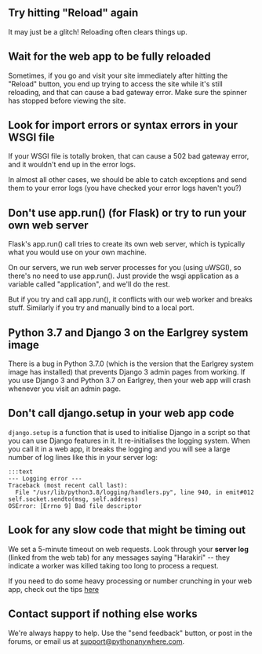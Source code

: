 
<!--
.. title: I'm getting a "502 Bad Gateway / Backend" or a "504-loadbalancer" error. What to do next?
.. slug: 502BadGateway
.. date: 2015-05-13 14:35:28 UTC+01:00
.. tags:
.. category:
.. link:
.. description:
.. type: text
-->




## Try hitting "Reload" again


It may just be a glitch! Reloading often clears things up. 


## Wait for the web app to be fully reloaded


Sometimes, if you go and visit your site immediately after hitting the "Reload"
button, you end up trying to access the site while it's still reloading, and
that can cause a bad gateway error. Make sure the spinner has stopped before
viewing the site. 


## Look for import errors or syntax errors in your WSGI file


If your WSGI file is totally broken, that can cause a 502 bad gateway error,
and it wouldn't end up in the error logs. 

In almost all other cases, we should be able to catch exceptions and send them
to your error logs (you have checked your error logs haven't you?) 


## Don't use app.run() (for Flask) or try to run your own web server


Flask's app.run() call tries to create its own web server, which is typically
what you would use on your own machine. 

On our servers, we run web server processes for you (using uWSGI), so there's
no need to use app.run(). Just provide the wsgi application as a variable
called "application", and we'll do the rest. 

But if you try and call app.run(), it conflicts with our web worker and breaks
stuff.   Similarly if you try and manually bind to a local port.


## Python 3.7 and Django 3 on the Earlgrey system image
There is a bug in Python 3.7.0 (which is the version that the Earlgrey system
image has installed) that prevents Django 3 admin pages from working. If you
use Django 3 and Python 3.7 on Earlgrey, then your web app will crash whenever
you visit an admin page.


## Don't call django.setup in your web app code
`django.setup` is a function that is used to initialise Django in a script so
that you can use Django features in it. It re-initialises the logging
system. When you call it in a web app, it breaks the logging and you will see a
large number of log lines like this in your server log:


    :::text
    --- Logging error ---
    Traceback (most recent call last):
      File "/usr/lib/python3.8/logging/handlers.py", line 940, in emit#012    self.socket.sendto(msg, self.address)
    OSError: [Errno 9] Bad file descriptor


## Look for any slow code that might be timing out

We set a 5-minute timeout on web requests.  Look through your **server log**
(linked from the web tab) for any messages saying "Harakiri" -- they indicate
a worker was killed taking too long to process a request.

If you need to do some heavy processing or number crunching in your web app,
check out the tips [here](/pages/AsyncInWebApps)



## Contact support if nothing else works


We're always happy to help. Use the "send feedback" button, or post in the
forums, or email us at
[support@pythonanywhere.com](mailto:support@pythonanywhere.com). 

